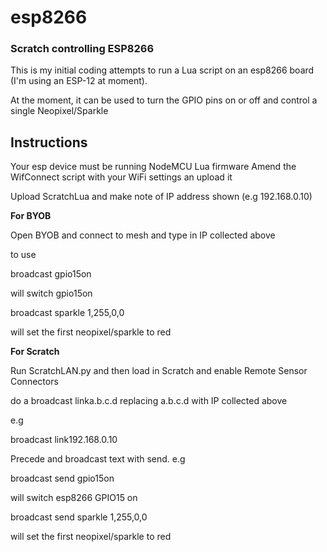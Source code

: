 # esp8266
### Scratch controlling ESP8266

This is my initial coding attempts to run a Lua script on an esp8266 board (I'm using an ESP-12 at moment).

At the moment, it can be used to turn the GPIO pins on or off and control a single Neopixel/Sparkle

## Instructions
Your esp device must be running NodeMCU Lua firmware
Amend the WifConnect script with your WiFi settings an upload it

Upload ScratchLua and make note of IP address shown (e.g 192.168.0.10)

**For BYOB**

Open BYOB and connect to mesh and type in IP collected above

to use

broadcast gpio15on

will switch gpio15on

broadcast sparkle 1,255,0,0

will set the first neopixel/sparkle to red


**For Scratch**

Run ScratchLAN.py and then load in Scratch and enable Remote Sensor Connectors

do a broadcast linka.b.c.d replacing a.b.c.d with IP collected above

e.g

broadcast link192.168.0.10

Precede and broadcast text with send. e.g

broadcast send gpio15on

will switch esp8266 GPIO15 on

broadcast send sparkle 1,255,0,0

will set the first neopixel/sparkle to red
